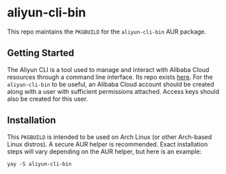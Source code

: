 # aliyun-cli-bin

This repo maintains the `PKGBUILD` for the `aliyun-cli-bin` AUR package.

## Getting Started

The Aliyun CLI is a tool used to manage and interact with Alibaba Cloud resources through a command line interface.  Its repo exists [here](https://github.com/aliyun/aliyun-cli).  For the `aliyun-cli-bin` to be useful, an Alibaba Cloud account should be created along with a user with sufficient permissions attached.  Access keys should also be created for this user.

## Installation

This `PKGBUILD` is intended to be used on Arch Linux (or other Arch-based Linux distros).  A secure AUR helper is recommended.  Exact installation steps will vary depending on the AUR helper, but here is an example:
```
yay -S aliyun-cli-bin
```

